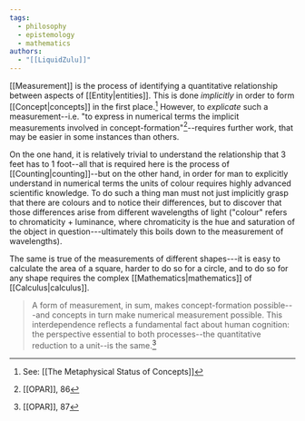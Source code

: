 ```yaml
---
tags:
  - philosophy
  - epistemology
  - mathematics
authors:
  - "[[LiquidZulu]]"
---
```

[[Measurement]] is the process of identifying a quantitative relationship between aspects of [[Entity|entities]]. This is done *implicitly* in order to form [[Concept|concepts]] in the first place.[^1] However, to *explicate* such a measurement--i.e. "to express in numerical terms the implicit measurements involved in concept-formation"[^2]--requires further work, that may be easier in some instances than others.

On the one hand, it is relatively trivial to understand the relationship that 3 feet has to 1 foot--all that is required here is the process of [[Counting|counting]]--but on the other hand, in order for man to explicitly understand in numerical terms the units of colour requires highly advanced scientific knowledge. To do such a thing man must not just implicitly grasp that there are colours and to notice their differences, but to discover that those differences arise from different wavelengths of light ("colour" refers to chromaticity + luminance, where chromaticity is the hue and saturation of the object in question---ultimately this boils down to the measurement of wavelengths).

The same is true of the measurements of different shapes---it is easy to calculate the area of a square, harder to do so for a circle, and to do so for any shape requires the complex [[Mathematics|mathematics]] of [[Calculus|calculus]].

>A form of measurement, in sum, makes concept-formation possible---and concepts in turn make numerical measurement possible. This interdependence reflects a fundamental fact about human cognition: the perspective essential to both processes--the quantitative reduction to a unit--is the same.[^3]

[^1]: See: [[The Metaphysical Status of Concepts]]
[^2]: [[OPAR]], 86
[^3]: [[OPAR]], 87